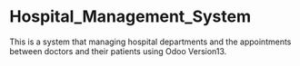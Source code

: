 # Hospital_Management_System
This is a system that managing hospital departments and the appointments between doctors and their patients using Odoo Version13.
